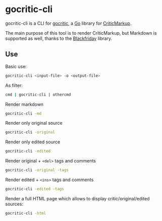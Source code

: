 gocritic-cli
============

gocritic-cli is a CLI for [gocritic](https://github.com/dohzya/gocritic), a [Go](https://golang.org) library for [CriticMarkup](http://criticmarkup.com).

The main purpose of this tool is to render CriticMarkup, but Markdown is supported as well, thanks to the [Blackfriday](https://github.com/russross/blackfriday) library.

Use
---

Basic use:

```bash
gocritic-cli <input-file> -o <output-file>
```

As filter:

```bash
cmd | gocritic-cli | othercmd
```

Render markdown

```bash
gocritic-cli -md
```

Render only original source

```bash
gocritic-cli -original
```

Render only edited source

```bash
gocritic-cli -edited
```

Render original + `<del>` tags and comments

```bash
gocritic-cli -original -tags
```

Render edited + `<ins>` tags and comments

```bash
gocritic-cli -edited -tags
```

Render a full HTML page which allows to display critic/original/edited sources:

```bash
gocritic-cli -html
```
